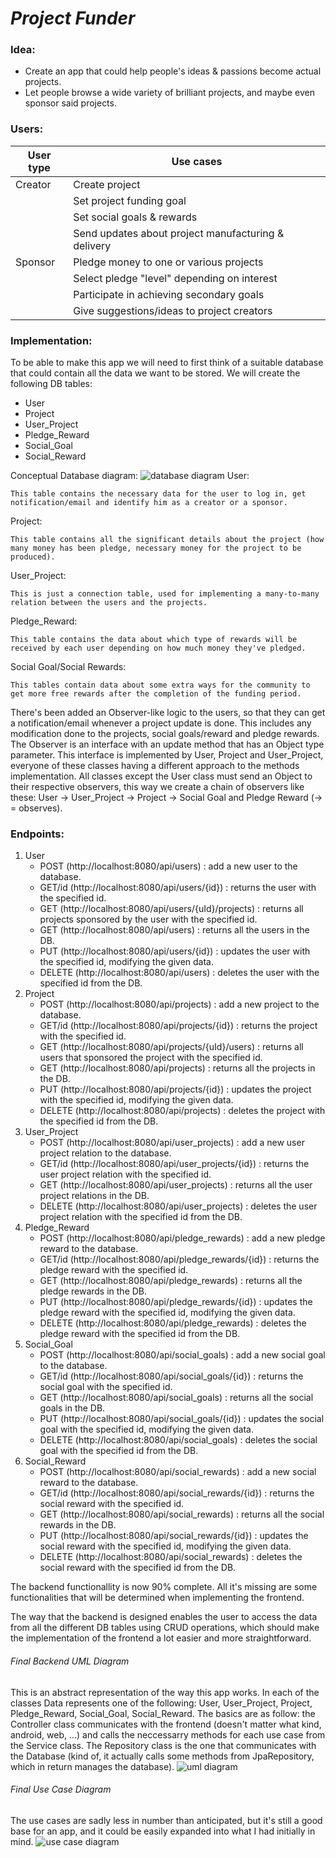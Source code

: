 # _Project Funder_

### Idea:
- Create an app that could help people's ideas & passions become actual projects.
- Let people browse a wide variety of brilliant projects, and maybe even sponsor said projects.

### Users:
| User type | Use cases |
| ------ | ------ |
| Creator | Create project |
|         | Set project funding goal |
|         | Set social goals & rewards |
|         | Send updates about project manufacturing & delivery |
| Sponsor | Pledge money to one or various projects |
|         | Select pledge "level" depending on interest |
|         | Participate in achieving secondary goals |
|         | Give suggestions/ideas to project creators |

### Implementation:
To be able to make this app we will need to first think of a suitable database that could contain all the data we want to be stored. We will create the following DB tables:
- User
- Project
- User_Project
- Pledge_Reward
- Social_Goal
- Social_Reward

Conceptual Database diagram:
![database diagram](https://raw.githubusercontent.com/alexFban/Project_Funding_App/main/DB_Diagram.png)
User:

    This table contains the necessary data for the user to log in, get notification/email and identify him as a creator or a sponsor.

Project:

    This table contains all the significant details about the project (how many money has been pledge, necessary money for the project to be produced).

User_Project:

    This is just a connection table, used for implementing a many-to-many relation between the users and the projects.

Pledge_Reward:

    This table contains the data about which type of rewards will be received by each user depending on how much money they've pledged.

Social Goal/Social Rewards:

    This tables contain data about some extra ways for the community to get more free rewards after the completion of the funding period.

There's been added an Observer-like logic to the users, so that they can get a notification/email whenever a project update is done. This includes any modification done to the projects, social goals/reward and pledge rewards.
The Observer is an interface with an update method that has an Object type parameter. This interface is implemented by User, Project and User_Project, everyone of these classes having a different approach to the methods implementation. All classes except the User class must send an Object to their respective observers, this way we create a chain of observers like these: User -> User_Project -> Project -> Social Goal and Pledge Reward (-> = observes).

### Endpoints:
1. User
    - POST (http://localhost:8080/api/users) : add a new user to the database.
    - GET/id (http://localhost:8080/api/users/{id}) : returns the user with the specified id.
    - GET (http://localhost:8080/api/users/{uId}/projects) : returns all projects sponsored by the user with the specified id.
    - GET (http://localhost:8080/api/users) : returns all the users in the DB.
    - PUT (http://localhost:8080/api/users/{id}) : updates the user with the specified id, modifying the given data.
    - DELETE (http://localhost:8080/api/users) : deletes the user with the specified id from the DB.
2. Project
    - POST (http://localhost:8080/api/projects) : add a new project to the database.
    - GET/id (http://localhost:8080/api/projects/{id}) : returns the project with the specified id.
    - GET (http://localhost:8080/api/projects/{uId}/users) : returns all users that sponsored the project with the specified id.
    - GET (http://localhost:8080/api/projects) : returns all the projects in the DB.
    - PUT (http://localhost:8080/api/projects/{id}) : updates the project with the specified id, modifying the given data.
    - DELETE (http://localhost:8080/api/projects) : deletes the project with the specified id from the DB.
3. User_Project
    - POST (http://localhost:8080/api/user_projects) : add a new user project relation to the database.
    - GET/id (http://localhost:8080/api/user_projects/{id}) : returns the user project relation with the specified id.
    - GET (http://localhost:8080/api/user_projects) : returns all the user project relations in the DB.
    - DELETE (http://localhost:8080/api/user_projects) : deletes the user project relation with the specified id from the DB.
4. Pledge_Reward
    - POST (http://localhost:8080/api/pledge_rewards) : add a new pledge reward to the database.
    - GET/id (http://localhost:8080/api/pledge_rewards/{id}) : returns the pledge reward with the specified id.
    - GET (http://localhost:8080/api/pledge_rewards) : returns all the pledge rewards in the DB.
    - PUT (http://localhost:8080/api/pledge_rewards/{id}) : updates the pledge reward with the specified id, modifying the given data.
    - DELETE (http://localhost:8080/api/pledge_rewards) : deletes the pledge reward with the specified id from the DB.
5. Social_Goal
    - POST (http://localhost:8080/api/social_goals) : add a new social goal to the database.
    - GET/id (http://localhost:8080/api/social_goals/{id}) : returns the social goal with the specified id.
    - GET (http://localhost:8080/api/social_goals) : returns all the social goals in the DB.
    - PUT (http://localhost:8080/api/social_goals/{id}) : updates the social goal with the specified id, modifying the given data.
    - DELETE (http://localhost:8080/api/social_goals) : deletes the social goal with the specified id from the DB.
6. Social_Reward
    - POST (http://localhost:8080/api/social_rewards) : add a new social reward to the database.
    - GET/id (http://localhost:8080/api/social_rewards/{id}) : returns the social reward with the specified id.
    - GET (http://localhost:8080/api/social_rewards) : returns all the social rewards in the DB.
    - PUT (http://localhost:8080/api/social_rewards/{id}) : updates the social reward with the specified id, modifying the given data.
    - DELETE (http://localhost:8080/api/social_rewards) : deletes the social reward with the specified id from the DB.

The backend functionallity is now 90% complete. All it's missing are some functionalities that will be determined when implementing the frontend.

The way that the backend is designed enables the user to access the data from all the different DB tables using CRUD operations, which should make the implementation of the frontend a lot easier and more straightforward.

###### Final Backend UML Diagram
This is an abstract representation of the way this app works. In each of the classes Data represents one of the following: User, User_Project, Project, Pledge_Reward, Social_Goal, Social_Reward. The basics are as follow: the Controller class communicates with the frontend (doesn't matter what kind, android, web, ...) and calls the neccessarry methods for each use case from the Service class. The Repository class is the one that communicates with the Database (kind of, it actually calls some methods from JpaRepository, which in return manages the database).
![uml diagram](https://raw.githubusercontent.com/alexFban/Project_Funding_App/main/UML_Diagram.PNG)

###### Final Use Case Diagram
The use cases are sadly less in number than anticipated, but it's still a good base for an app, and it could be easily expanded into what I had initially in mind.
![use case diagram](https://raw.githubusercontent.com/alexFban/Project_Funding_App/main/Use_Case_Diagram.PNG)